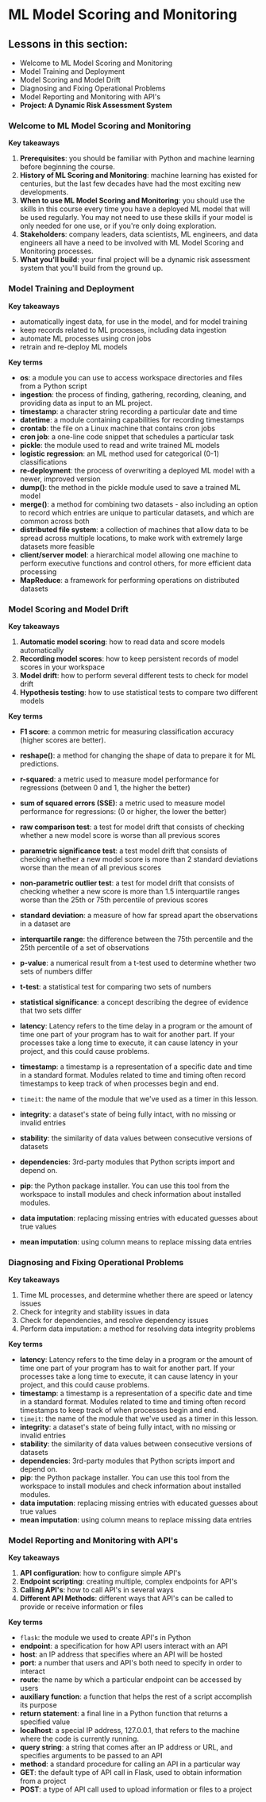 # ML Model Scoring and Monitoring

## Lessons in this section:

- Welcome to ML Model Scoring and Monitoring
- Model Training and Deployment
- Model Scoring and Model Drift
- Diagnosing and Fixing Operational Problems
- Model Reporting and Monitoring with API's
- **Project: A Dynamic Risk Assessment System**

### Welcome to ML Model Scoring and Monitoring

**Key takeaways**

1. **Prerequisites**: you should be familiar with Python and machine learning before beginning the course.
2. **History of ML Scoring and Monitoring**: machine learning has existed for centuries, but the last few decades have had the most exciting new developments.
3. **When to use ML Model Scoring and Monitoring**: you should use the skills in this course every time you have a deployed ML model that will be used regularly. You may not need to use these skills if your model is only needed for one use, or if you're only doing exploration.
4. **Stakeholders**: company leaders, data scientists, ML engineers, and data engineers all have a need to be involved with ML Model Scoring and Monitoring processes.
5. **What you'll build**: your final project will be a dynamic risk assessment system that you'll build from the ground up.

### Model Training and Deployment

**Key takeaways**

- automatically ingest data, for use in the model, and for model training
- keep records related to ML processes, including data ingestion
- automate ML processes using cron jobs
- retrain and re-deploy ML models

**Key terms**

- **os**: a module you can use to access workspace directories and files from a Python script
- **ingestion**: the process of finding, gathering, recording, cleaning, and providing data as input to an ML project.
- **timestamp**: a character string recording a particular date and time
- **datetime**: a module containing capabilities for recording timestamps
- **crontab**: the file on a Linux machine that contains cron jobs
- **cron job**: a one-line code snippet that schedules a particular task
- **pickle**: the module used to read and write trained ML models
- **logistic regression**: an ML method used for categorical (0-1) classifications
- **re-deployment**: the process of overwriting a deployed ML model with a newer, improved version
- **dump()**: the method in the pickle module used to save a trained ML model
- **merge()**: a method for combining two datasets - also including an option to record which entries are unique to particular datasets, and which are common across both
- **distributed file system**: a collection of machines that allow data to be spread across multiple locations, to make work with extremely large datasets more feasible
- **client/server model**: a hierarchical model allowing one machine to perform executive functions and control others, for more efficient data processing
- **MapReduce**: a framework for performing operations on distributed datasets

### Model Scoring and Model Drift

**Key takeaways**

1. **Automatic model scoring**: how to read data and score models automatically
2. **Recording model scores**: how to keep persistent records of model scores in your workspace
3. **Model drift**: how to perform several different tests to check for model drift
4. **Hypothesis testing**: how to use statistical tests to compare two different models

**Key terms**

- **F1 score**: a common metric for measuring classification accuracy (higher scores are better).
- **reshape()**: a method for changing the shape of data to prepare it for ML predictions.
- **r-squared**: a metric used to measure model performance for regressions (between 0 and 1, the higher the better)
- **sum of squared errors (SSE)**: a metric used to measure model performance for regressions: (0 or higher, the lower the better)
- **raw comparison test**: a test for model drift that consists of checking whether a new model score is worse than all previous scores
- **parametric significance test**: a test model drift that consists of checking whether a new model score is more than 2 standard deviations worse than the mean of all previous scores
- **non-parametric outlier test**: a test for model drift that consists of checking whether a new score is more than 1.5 interquartile ranges worse than the 25th or 75th percentile of previous scores
- **standard deviation**: a measure of how far spread apart the observations in a dataset are
- **interquartile range**: the difference between the 75th percentile and the 25th percentile of a set of observations
- **p-value**: a numerical result from a t-test used to determine whether two sets of numbers differ
- **t-test**: a statistical test for comparing two sets of numbers
- **statistical significance**: a concept describing the degree of evidence that two sets differ

- **latency**: Latency refers to the time delay in a program or the amount of time one part of your program has to wait for another part. If your processes take a long time to execute, it can cause latency in your project, and this could cause problems.
- **timestamp**: a timestamp is a representation of a specific date and time in a standard format. Modules related to time and timing often record timestamps to keep track of when processes begin and end.
- ``timeit``: the name of the module that we've used as a timer in this lesson.
- **integrity**: a dataset's state of being fully intact, with no missing or invalid entries
- **stability**: the similarity of data values between consecutive versions of datasets
- **dependencies**: 3rd-party modules that Python scripts import and depend on.
- **pip**: the Python package installer. You can use this tool from the workspace to install modules and check information about installed modules.
- **data imputation**: replacing missing entries with educated guesses about true values
- **mean imputation**: using column means to replace missing data entries


### Diagnosing and Fixing Operational Problems

**Key takeaways**

1. Time ML processes, and determine whether there are speed or latency issues
2. Check for integrity and stability issues in data
3. Check for dependencies, and resolve dependency issues
4. Perform data imputation: a method for resolving data integrity problems

**Key terms**

- **latency**: Latency refers to the time delay in a program or the amount of time one part of your program has to wait for another part. If your processes take a long time to execute, it can cause latency in your project, and this could cause problems.
- **timestamp**: a timestamp is a representation of a specific date and time in a standard format. Modules related to time and timing often record timestamps to keep track of when processes begin and end.
- ``timeit``: the name of the module that we've used as a timer in this lesson.
- **integrity**: a dataset's state of being fully intact, with no missing or invalid entries
- **stability**: the similarity of data values between consecutive versions of datasets
- **dependencies**: 3rd-party modules that Python scripts import and depend on.
- **pip**: the Python package installer. You can use this tool from the workspace to install modules and check information about installed modules.
- **data imputation**: replacing missing entries with educated guesses about true values
- **mean imputation**: using column means to replace missing data entries

### Model Reporting and Monitoring with API's

**Key takeaways**

1. **API configuration**: how to configure simple API's
2. **Endpoint scripting**: creating multiple, complex endpoints for API's
3. **Calling API's**: how to call API's in several ways
4. **Different API Methods**: different ways that API's can be called to provide or receive information or files

**Key terms**

- ``flask``: the module we used to create API's in Python
- **endpoint**: a specification for how API users interact with an API
- **host**: an IP address that specifies where an API will be hosted
- **port**: a number that users and API's both need to specify in order to interact
- **route**: the name by which a particular endpoint can be accessed by users
- **auxiliary function**: a function that helps the rest of a script accomplish its purpose
- **return statement**: a final line in a Python function that returns a specified value
- **localhost**: a special IP address, 127.0.0.1, that refers to the machine where the code is currently running.
- **query string**: a string that comes after an IP address or URL, and specifies arguments to be passed to an API
- **method**: a standard procedure for calling an API in a particular way
- **GET**: the default type of API call in Flask, used to obtain information from a project
- **POST**: a type of API call used to upload information or files to a project